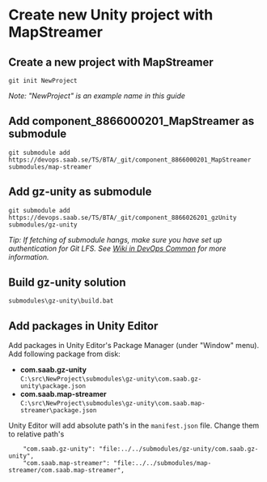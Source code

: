 # Create new Unity project with MapStreamer

## Create a new project with MapStreamer

```
git init NewProject
```

_Note: "NewProject" is an example name in this guide_

## Add component_8866000201_MapStreamer as submodule

```
git submodule add https://devops.saab.se/TS/BTA/_git/component_8866000201_MapStreamer submodules/map-streamer
```

## Add gz-unity as submodule

```
git submodule add https://devops.saab.se/TS/BTA/_git/component_8866026201_gzUnity submodules/gz-unity
```

_Tip: If fetching of submodule hangs, make sure you have set up authentication for Git LFS. See [Wiki in DevOps Common](https://devops.saab.se/TS/Common/_wiki/wikis/Common.wiki/631/Git?anchor=git-lfs) for more information._

## Build gz-unity solution

```
submodules\gz-unity\build.bat
```

## Add packages in Unity Editor

Add packages in Unity Editor's Package Manager (under "Window" menu). Add following package from disk:  
* **com.saab.gz-unity**  
`C:\src\NewProject\submodules\gz-unity\com.saab.gz-unity\package.json`
* **com.saab.map-streamer**  
`C:\src\NewProject\submodules\gz-unity\com.saab.map-streamer\package.json`

Unity Editor will add absolute path's in the `manifest.json` file. Change them to relative path's

```
    "com.saab.gz-unity": "file:../../submodules/gz-unity/com.saab.gz-unity",
    "com.saab.map-streamer": "file:../../submodules/map-streamer/com.saab.map-streamer",
```
